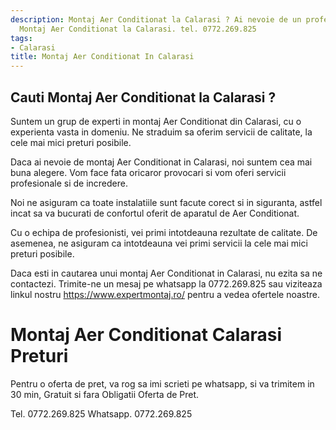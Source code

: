 ```yaml
---
description: Montaj Aer Conditionat la Calarasi ? Ai nevoie de un profesionist in
  Montaj Aer Conditionat la Calarasi. tel. 0772.269.825
tags:
- Calarasi
title: Montaj Aer Conditionat In Calarasi
---
```



## Cauti Montaj Aer Conditionat la Calarasi ?

Suntem un grup de experti in montaj Aer Conditionat din Calarasi, cu o experienta vasta in domeniu. Ne straduim sa oferim servicii de calitate, la cele mai mici preturi posibile.

Daca ai nevoie de montaj Aer Conditionat in Calarasi, noi suntem cea mai buna alegere. Vom face fata oricaror provocari si vom oferi servicii profesionale si de incredere.

Noi ne asiguram ca toate instalatiile sunt facute corect si in siguranta, astfel incat sa va bucurati de confortul oferit de aparatul de Aer Conditionat.

Cu o echipa de profesionisti, vei primi intotdeauna rezultate de calitate. De asemenea, ne asiguram ca intotdeauna vei primi servicii la cele mai mici preturi posibile. 

Daca esti in cautarea unui montaj Aer Conditionat in Calarasi, nu ezita sa ne contactezi. Trimite-ne un mesaj pe whatsapp la 0772.269.825 sau viziteaza linkul nostru https://www.expertmontaj.ro/ pentru a vedea ofertele noastre.

# Montaj Aer Conditionat Calarasi Preturi
Pentru o oferta de pret, va rog sa imi scrieti pe whatsapp, si va trimitem in 30 min, Gratuit si fara Obligatii Oferta de Pret.

Tel. 0772.269.825
Whatsapp. 0772.269.825